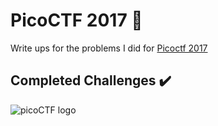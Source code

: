 # PicoCTF 2017 :checkered_flag:
Write ups for the problems I did for [Picoctf 2017](https://2017game.picoctf.com/ "2017 picoCTF")


## Completed Challenges :heavy_check_mark:

![](https://github.com/dumblole/CTF-Writeups/blob/master/picoCTF-2017/images/picoctf_logo.svg "picoCTF logo")
